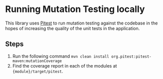 # Running Mutation Testing locally
This library uses [Pitest](http://pitest.org/) to run mutation testing against the codebase in the hopes of increasing the quality of the unit
tests in the application.

## Steps
1. Run the following command `mvn clean install org.pitest:pitest-maven:mutationCoverage`
1. Find the coverage report in each of the modules at `{module}/target/pitest`.
